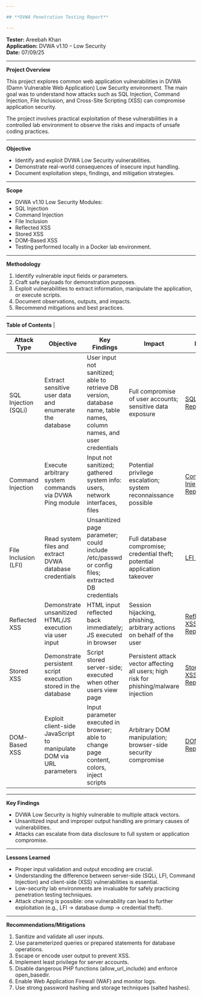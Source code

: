 ```yaml
---

## **DVWA Penetration Testing Report**

--- 
```


**Tester:** Areebah Khan  
**Application:** DVWA v1.10 – Low Security  
**Date:** 07/09/25

---

**Project Overview**

This project explores common web application vulnerabilities in DVWA (Damn Vulnerable Web Application) Low Security environment. The main goal was to understand how attacks such as SQL Injection, Command Injection, File Inclusion, and Cross-Site Scripting (XSS) can compromise application security.

The project involves practical exploitation of these vulnerabilities in a controlled lab environment to observe the risks and impacts of unsafe coding practices.

---

**Objective**
- Identify and exploit DVWA Low Security vulnerabilities.
- Demonstrate real-world consequences of insecure input handling.
- Document exploitation steps, findings, and mitigation strategies.

---

**Scope**
- DVWA v1.10 Low Security Modules:
- SQL Injection
- Command Injection
- File Inclusion
- Reflected XSS
- Stored XSS
- DOM-Based XSS
- Testing performed locally in a Docker lab environment.

---

**Methodology**
1. Identify vulnerable input fields or parameters.
2. Craft safe payloads for demonstration purposes.
3. Exploit vulnerabilities to extract information, manipulate the application, or execute scripts.
4. Document observations, outputs, and impacts.
5. Recommend mitigations and best practices.

--- 

**Table of Contents**                 |

| Attack Type | Objective | Key Findings | Impact | File  |
|------------|-----------|--------------|--------|-----------------|
| SQL Injection (SQLi) | Extract sensitive user data and enumerate the database | User input not sanitized; able to retrieve DB version, database name, table names, column names, and user credentials | Full compromise of user accounts; sensitive data exposure | [SQLi Report](#) |
| Command Injection | Execute arbitrary system commands via DVWA Ping module | Input not sanitized; gathered system info: users, network interfaces, files | Potential privilege escalation; system reconnaissance possible | [Command Injection Report](#) |
| File Inclusion (LFI) | Read system files and extract DVWA database credentials | Unsanitized page parameter; could include /etc/passwd or config files; extracted DB credentials | Full database compromise; credential theft; potential application takeover | [LFI Report](#) |
| Reflected XSS | Demonstrate unsanitized HTML/JS execution via user input | HTML input reflected back immediately; JS executed in browser | Session hijacking, phishing, arbitrary actions on behalf of the user | [Reflected XSS Report](#) |
| Stored XSS | Demonstrate persistent script execution stored in the database | Script stored server-side; executed when other users view page | Persistent attack vector affecting all users; high risk for phishing/malware injection | [Stored XSS Report](#) |
| DOM-Based XSS | Exploit client-side JavaScript to manipulate DOM via URL parameters | Input parameter executed in browser; able to change page content, colors, inject scripts | Arbitrary DOM manipulation; browser-side security compromise | [DOM XSS Report](#) |

--- 

**Key Findings**
- DVWA Low Security is highly vulnerable to multiple attack vectors.
- Unsanitized input and improper output handling are primary causes of vulnerabilities.
- Attacks can escalate from data disclosure to full system or application compromise.

---

**Lessons Learned**
- Proper input validation and output encoding are crucial.
- Understanding the difference between server-side (SQLi, LFI, Command Injection) and client-side (XSS) vulnerabilities is essential.
- Low-security lab environments are invaluable for safely practicing penetration testing techniques.
- Attack chaining is possible: one vulnerability can lead to further exploitation (e.g., LFI → database dump → credential theft).

---

**Recommendations/Mitigations**
1. Sanitize and validate all user inputs.
2. Use parameterized queries or prepared statements for database operations.
3. Escape or encode user output to prevent XSS.
4. Implement least privilege for server accounts.
5. Disable dangerous PHP functions (allow_url_include) and enforce open_basedir.
6. Enable Web Application Firewall (WAF) and monitor logs.
7. Use strong password hashing and storage techniques (salted hashes).


